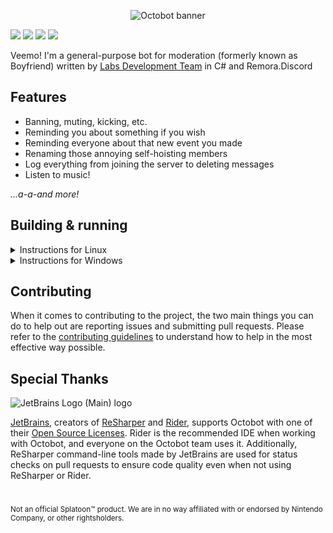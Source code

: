 <p align="center">
    <img src="https://mctaylors.ddns.net/cdn/octobot-banner.png" alt="Octobot banner"/>
</p>

<a href="https://github.com/LabsDevelopment/Octobot/blob/master/LICENSE"><img src="https://img.shields.io/github/license/LabsDevelopment/Octobot?logo=git"></img></a>
<a href="https://github.com/Remora/Remora.Discord"><img src="https://img.shields.io/badge/powered_by-Remora.Discord-blue"></img></a>
<a href="https://github.com/LabsDevelopment/Octobot/deployments/production"><img src="https://img.shields.io/github/actions/workflow/status/LabsDevelopment/Octobot/.github/workflows/build-push.yml?logo=github&label=production"></img></a>
<a href="https://github.com/LabsDevelopment/Octobot/commit/master"><img src="https://img.shields.io/github/last-commit/LabsDevelopment/Octobot?logo=github"></img></a>

Veemo! I'm a general-purpose bot for moderation (formerly known as Boyfriend) written by [Labs Development Team](https://github.com/LabsDevelopment) in C# and Remora.Discord

## Features

* Banning, muting, kicking, etc.
* Reminding you about something if you wish
* Reminding everyone about that new event you made
* Renaming those annoying self-hoisting members
* Log everything from joining the server to deleting messages
* Listen to music!

*...a-a-and more!*

[//]: # (if you are reading this, message @mctaylors and ask him to bring back the wiki)

## Building & running

<details><summary>Instructions for Linux</summary>
<br/>

1. Install [.NET 7 SDK](https://dotnet.microsoft.com/en-us/download/dotnet/7.0)
2. Go to the [Discord Developer Portal](https://discord.com/developers), create a new application and get a bot token. Don't forget to also enable all intents!
3. Open Terminal
4. Clone this repository and open `Octobot` folder.
```
git clone https://github.com/LabsDevelopment/Octobot
cd Octobot
```
5. Build Octobot using `dotnet` and open `bin\Debug\net7.0` folder.
```
dotnet build
cd bin\Debug\net7.0
```
6. Create a `BOT_TOKEN` environment variable with a bot token from Discord Developer Portal and run Octobot.
```
export BOT_TOKEN='ENTER_TOKEN_HERE'
./Octobot
```

</details>
<details><summary>Instructions for Windows</summary>
<br/>

1. Install [.NET 7 SDK](https://dotnet.microsoft.com/en-us/download/dotnet/7.0)
2. Go to the [Discord Developer Portal](https://discord.com/developers), create a new application and get a bot token. Don't forget to also enable all intents!
3. Open PowerShell
4. Clone this repository and open `Octobot` folder.
```
git clone https://github.com/LabsDevelopment/Octobot
cd Octobot
```
5. Build Octobot using `dotnet` and open `bin/Debug/net7.0` folder.
```
dotnet build
cd bin/Debug/net7.0
```
6. Create a `BOT_TOKEN` environment variable with a bot token from Discord Developer Portal and run Octobot.
```
$ENV:BOT_TOKEN='ENTER_TOKEN_HERE'
.\Octobot.exe
```

</details>

## Contributing

When it comes to contributing to the project, the two main things you can do to help out are reporting issues and
submitting pull requests. Please refer to the [contributing guidelines](CONTRIBUTING.md) to understand how to help in
the most effective way possible.

## Special Thanks

![JetBrains Logo (Main) logo](https://resources.jetbrains.com/storage/products/company/brand/logos/jb_beam.svg)

[JetBrains](https://www.jetbrains.com/), creators of [ReSharper](https://www.jetbrains.com/resharper)
and [Rider](https://www.jetbrains.com/rider), supports Octobot with one of
their [Open Source Licenses](https://jb.gg/OpenSourceSupport).
Rider is the recommended IDE when working with Octobot, and everyone on the Octobot team uses it.
Additionally, ReSharper command-line tools made by JetBrains are used for status checks on pull requests to ensure code
quality even when not using ReSharper or Rider.

#
<sup>Not an official Splatoon™ product. We are in no way affiliated with or endorsed by Nintendo Company, or other rightsholders.</sup>
